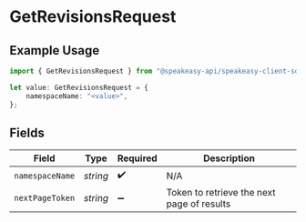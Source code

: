 # GetRevisionsRequest

## Example Usage

```typescript
import { GetRevisionsRequest } from "@speakeasy-api/speakeasy-client-sdk-typescript/sdk/models/operations";

let value: GetRevisionsRequest = {
    namespaceName: "<value>",
};
```

## Fields

| Field                                      | Type                                       | Required                                   | Description                                |
| ------------------------------------------ | ------------------------------------------ | ------------------------------------------ | ------------------------------------------ |
| `namespaceName`                            | *string*                                   | :heavy_check_mark:                         | N/A                                        |
| `nextPageToken`                            | *string*                                   | :heavy_minus_sign:                         | Token to retrieve the next page of results |